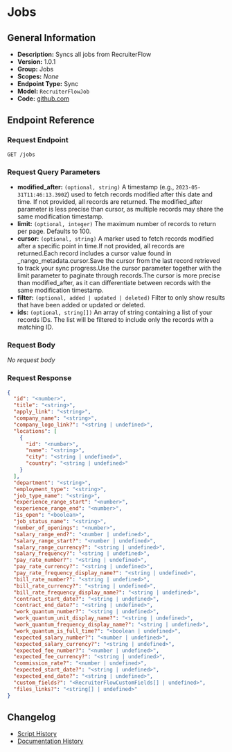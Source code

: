 <!-- BEGIN GENERATED CONTENT -->
# Jobs

## General Information

- **Description:** Syncs all jobs from RecruiterFlow
- **Version:** 1.0.1
- **Group:** Jobs
- **Scopes:** _None_
- **Endpoint Type:** Sync
- **Model:** `RecruiterFlowJob`
- **Code:** [github.com](https://github.com/NangoHQ/integration-templates/tree/main/integrations/recruiterflow/syncs/jobs.ts)


## Endpoint Reference

### Request Endpoint

`GET /jobs`

### Request Query Parameters

- **modified_after:** `(optional, string)` A timestamp (e.g., `2023-05-31T11:46:13.390Z`) used to fetch records modified after this date and time. If not provided, all records are returned. The modified_after parameter is less precise than cursor, as multiple records may share the same modification timestamp.
- **limit:** `(optional, integer)` The maximum number of records to return per page. Defaults to 100.
- **cursor:** `(optional, string)` A marker used to fetch records modified after a specific point in time.If not provided, all records are returned.Each record includes a cursor value found in _nango_metadata.cursor.Save the cursor from the last record retrieved to track your sync progress.Use the cursor parameter together with the limit parameter to paginate through records.The cursor is more precise than modified_after, as it can differentiate between records with the same modification timestamp.
- **filter:** `(optional, added | updated | deleted)` Filter to only show results that have been added or updated or deleted.
- **ids:** `(optional, string[])` An array of string containing a list of your records IDs. The list will be filtered to include only the records with a matching ID.

### Request Body

_No request body_

### Request Response

```json
{
  "id": "<number>",
  "title": "<string>",
  "apply_link": "<string>",
  "company_name": "<string>",
  "company_logo_link?": "<string | undefined>",
  "locations": [
    {
      "id": "<number>",
      "name": "<string>",
      "city": "<string | undefined>",
      "country": "<string | undefined>"
    }
  ],
  "department": "<string>",
  "employment_type": "<string>",
  "job_type_name": "<string>",
  "experience_range_start": "<number>",
  "experience_range_end": "<number>",
  "is_open": "<boolean>",
  "job_status_name": "<string>",
  "number_of_openings": "<number>",
  "salary_range_end?": "<number | undefined>",
  "salary_range_start?": "<number | undefined>",
  "salary_range_currency?": "<string | undefined>",
  "salary_frequency?": "<string | undefined>",
  "pay_rate_number?": "<string | undefined>",
  "pay_rate_currency?": "<string | undefined>",
  "pay_rate_frequency_display_name?": "<string | undefined>",
  "bill_rate_number?": "<string | undefined>",
  "bill_rate_currency?": "<string | undefined>",
  "bill_rate_frequency_display_name?": "<string | undefined>",
  "contract_start_date?": "<string | undefined>",
  "contract_end_date?": "<string | undefined>",
  "work_quantum_number?": "<string | undefined>",
  "work_quantum_unit_display_name?": "<string | undefined>",
  "work_quantum_frequency_display_name?": "<string | undefined>",
  "work_quantum_is_full_time?": "<boolean | undefined>",
  "expected_salary_number?": "<number | undefined>",
  "expected_salary_currency?": "<string | undefined>",
  "expected_fee_number?": "<number | undefined>",
  "expected_fee_currency?": "<string | undefined>",
  "commission_rate?": "<number | undefined>",
  "expected_start_date?": "<string | undefined>",
  "expected_end_date?": "<string | undefined>",
  "custom_fields?": "<RecruiterFlowCustomFields[] | undefined>",
  "files_links?": "<string[] | undefined>"
}
```

## Changelog

- [Script History](https://github.com/NangoHQ/integration-templates/commits/main/integrations/recruiterflow/syncs/jobs.ts)
- [Documentation History](https://github.com/NangoHQ/integration-templates/commits/main/integrations/recruiterflow/syncs/jobs.md)

<!-- END  GENERATED CONTENT -->

